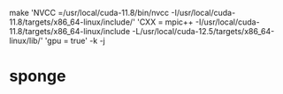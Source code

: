 make 'NVCC =/usr/local/cuda-11.8/bin/nvcc -I/usr/local/cuda-11.8/targets/x86_64-linux/include/' 'CXX = mpic++ -I/usr/local/cuda-11.8/targets/x86_64-linux/include -L/usr/local/cuda-12.5/targets/x86_64-linux/lib/' 'gpu = true' -k -j
# sponge
